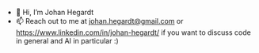 - 👋 Hi, I’m Johan Hegardt
- 📫 Reach out to me at johan.hegardt@gmail.com or https://www.linkedin.com/in/johan-hegardt/ if you want to discuss code in general and AI in particular :)

<!---
hegardto/hegardto is a ✨ special ✨ repository because its `README.md` (this file) appears on your GitHub profile.
You can click the Preview link to take a look at your changes.
--->
